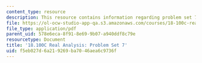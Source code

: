 ```yaml
---
content_type: resource
description: This resource contains information regarding problem set 7.
file: https://ol-ocw-studio-app-qa.s3.amazonaws.com/courses/18-100c-real-analysis-fall-2012/f5eb027d6a219269ba7046aea6c9736f_MIT18_100CF12_ps7.pdf
file_type: application/pdf
parent_uid: 578e6eca-8f91-8e69-9b07-a940ddf8c79e
resourcetype: Document
title: '18.100C Real Analysis: Problem Set 7'
uid: f5eb027d-6a21-9269-ba70-46aea6c9736f
---
```

